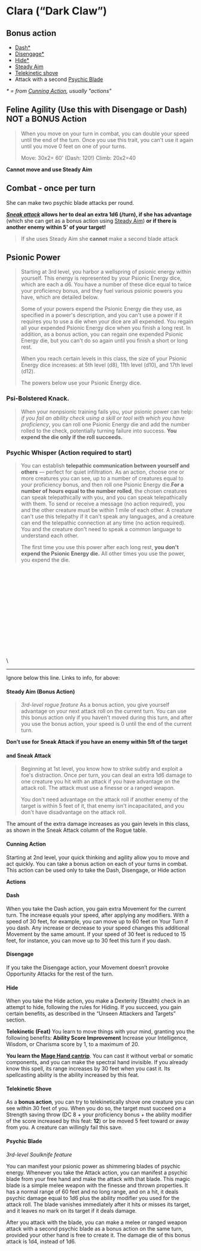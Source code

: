 # Clara (“Dark Claw”)
## Bonus action
* [Dash*](https://github.com/gregofgreg5/magick-ink2020/blob/main/player-characters/clara/darkclaw.md#dash)
* [Disengage*](https://github.com/gregofgreg5/magick-ink2020/blob/main/player-characters/clara/darkclaw.md#disengage)
* [Hide*](https://github.com/gregofgreg5/magick-ink2020/blob/main/player-characters/clara/darkclaw.md#hide)
* [Steady Aim](https://github.com/gregofgreg5/magick-ink2020/blob/main/player-characters/clara/darkclaw.md#steady-aim-bonus-action)
* [Telekinetic shove](https://github.com/gregofgreg5/magick-ink2020/blob/main/player-characters/clara/darkclaw.md#telekinetic-shove)
* Attack with a second [Psychic Blade](https://github.com/gregofgreg5/magick-ink2020/blob/main/player-characters/clara/darkclaw.md#psychic-blade)


_* = from [Cunning Action](https://github.com/gregofgreg5/magick-ink2020/blob/main/player-characters/clara/darkclaw.md#cunning-action), usually "actions"_



## Feline Agility (Use this with Disengage or Dash) NOT a BONUS Action
> When you move on your turn in combat, you can double your speed until the end of the turn. Once you use this trait, you can't use it again until you move 0 feet on one of your turns.
> 
> Move: 30x2= 60' (Dash: 120!) Climb: 20x2=40 

**Cannot move and use Steady Aim**

## Combat - once per turn
She can make two psychic blade attacks per round.

**_[Sneak attack](https://github.com/gregofgreg5/magick-ink2020/blob/main/player-characters/clara/darkclaw.md#and-sneak-attack)_ allows her to deal an extra 1d6 (/turn), if she has advantage** (which she can get as a bonus action using [Steady Aim](https://github.com/gregofgreg5/magick-ink2020/blob/main/player-characters/clara/darkclaw.md#steady-aim-bonus-action)) **or if there is another enemy within 5' of your target!**

> If she uses Steady Aim she **cannot** make a second blade attack

## Psionic Power
> Starting at 3rd level, you harbor a wellspring of psionic energy within yourself. This energy is represented by your Psionic Energy dice, which are each a d6. You have a number of these dice equal to twice your proficiency bonus, and they fuel various psionic powers you have, which are detailed below.
> 
> Some of your powers expend the Psionic Energy die they use, as specified in a power's description, and you can't use a power if it requires you to use a die when your dice are all expended. You regain all your expended Psionic Energy dice when you finish a long rest. In addition, as a bonus action, you can regain one expended Psionic Energy die, but you can't do so again until you finish a short or long rest.
> 
> When you reach certain levels in this class, the size of your Psionic Energy dice increases: at 5th level (d8), 11th level (d10), and 17th level (d12).
> 
> The powers below use your Psionic Energy dice.

### Psi-Bolstered Knack. 
> When your nonpsionic training fails you, your psionic power can help: _if you fail an ability check using a skill or tool with which you have proficiency_, you can roll one Psionic Energy die and add the number rolled to the check, potentially turning failure into success. **You expend the die only if the roll succeeds.**

### Psychic Whisper (Action required to start)
> You can establish **telepathic communication between yourself and others** — perfect for quiet infiltration. As an action, choose one or more creatures you can see, up to a number of creatures equal to your proficiency bonus, and then roll one Psionic Energy die.**For a number of hours equal to the number rolled**, the chosen creatures can speak telepathically with you, and you can speak telepathically with them. To send or receive a message (no action required), you and the other creature must be within 1 mile of each other. A creature can't use this telepathy if it can't speak any languages, and a creature can end the telepathic connection at any time (no action required). You and the creature don't need to speak a common language to understand each other.
> 
> The first time you use this power after each long rest, **you don't expend the Psionic Energy die.** All other times you use the power, you expend the die.


\
\
\
\
\
\
\
\
\
\
\
\
\
\
\

---
Ignore below this line. Links to info, for above:
#### Steady Aim (Bonus Action)
> _3rd-level rogue feature_
> As a bonus action, you give yourself advantage on your next attack roll on the current turn. You can use this bonus action only if you haven't moved during this turn, and after you use the bonus action, your speed is 0 until the end of the current turn.

**Don't use for Sneak Attack if you have an enemy within 5ft of the target**

#### and Sneak Attack
> Beginning at 1st level, you know how to strike subtly and exploit a foe's distraction. Once per turn, you can deal an extra 1d6 damage to one creature you hit with an attack if you have advantage on the attack roll. The attack must use a finesse or a ranged weapon.
>
>You don't need advantage on the attack roll if another enemy of the target is within 5 feet of it, that enemy isn't incapacitated, and you don't have disadvantage on the attack roll.

The amount of the extra damage increases as you gain levels in this class, as shown in the Sneak Attack column of the Rogue table.

#### Cunning Action
Starting at 2nd level, your quick thinking and agility allow you to move and act quickly. You can take a bonus action on each of your turns in combat. This action can be used only to take the Dash, Disengage, or Hide action

**Actions**
#### Dash
When you take the Dash action, you gain extra Movement for the current turn. The increase equals your speed, after applying any modifiers. With a speed of 30 feet, for example, you can move up to 60 feet on Your Turn if you dash.
Any increase or decrease to your speed changes this additional Movement by the same amount. If your speed of 30 feet is reduced to 15 feet, for instance, you can move up to 30 feet this turn if you dash.

#### Disengage
If you take the Disengage action, your Movement doesn’t provoke Opportunity Attacks for the rest of the turn.

#### Hide
When you take the Hide action, you make a Dexterity (Stealth) check in an attempt to hide, following the rules for Hiding. If you succeed, you gain certain benefits, as described in the “Unseen Attackers and Targets” section.

**Telekinetic (Feat)**
You learn to move things with your mind, granting you the following benefits:
**Ability Score Improvement** Increase your Intelligence, Wisdom, or Charisma score by 1, to a maximum of 20.

**You learn the [Mage Hand cantrip](https://www.dndbeyond.com/spells/mage-hand)**. You can cast it without verbal or somatic components, and you can make the spectral hand invisible. If you already know this spell, its range increases by 30 feet when you cast it. Its spellcasting ability is the ability increased by this feat.

#### Telekinetic Shove
As a **bonus action**, you can try to telekinetically shove one creature you can see within 30 feet of you. When you do so, the target must succeed on a Strength saving throw (DC 8 + your proficiency bonus + the ability modifier of the score increased by this feat: **12**) or be moved 5 feet toward or away from you. A creature can willingly fail this save.


#### Psychic Blade
_3rd-level Soulknife feature_

You can manifest your psionic power as shimmering blades of psychic energy. Whenever you take the Attack action, you can manifest a psychic blade from your free hand and make the attack with that blade. This magic blade is a simple melee weapon with the finesse and thrown properties. It has a normal range of 60 feet and no long range, and on a hit, it deals psychic damage equal to 1d6 plus the ability modifier you used for the attack roll. The blade vanishes immediately after it hits or misses its target, and it leaves no mark on its target if it deals damage.


After you attack with the blade, you can make a melee or ranged weapon attack with a second psychic blade as a bonus action on the same turn, provided your other hand is free to create it. The damage die of this bonus attack is 1d4, instead of 1d6.

